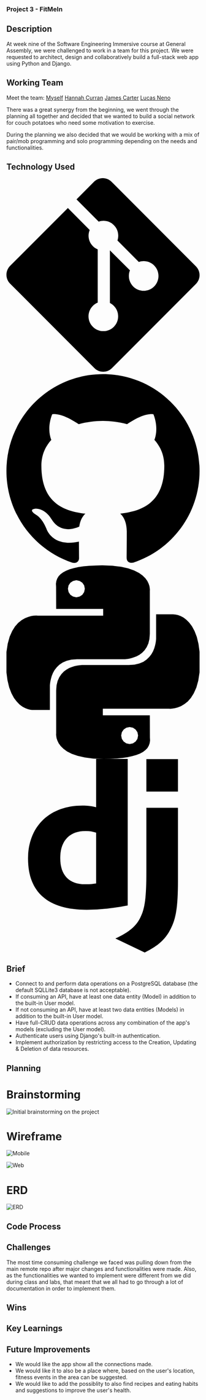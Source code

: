 ### Project 3 - FitMeIn
## Description
<p>At week nine of the Software Engineering Immersive course at General Assembly, we were challenged to work in a team for this project. We were requested to architect, design and collaboratively build a full-stack web app using Python and Django.</p>

## Working Team
Meet the team: [Myself](https://github.com/gellisun) [Hannah Curran](https://github.com/hannahcurran) [James Carter](https://github.com/JamesC215) [Lucas Neno](https://github.com/casneno)<br>
<p>There was a great synergy from the beginning, we went through the planning all together and decided that we wanted to build a social network for couch potatoes who need some motivation to exercise.
</p>
<p>During the planning we also decided that we would be working with a mix of pair/mob programming and solo programming depending on the needs and functionalities.</p>

## Technology Used
<svg role="img" viewBox="0 0 24 24" xmlns="http://www.w3.org/2000/svg"><title>Git</title><path d="M23.546 10.93L13.067.452c-.604-.603-1.582-.603-2.188 0L8.708 2.627l2.76 2.76c.645-.215 1.379-.07 1.889.441.516.515.658 1.258.438 1.9l2.658 2.66c.645-.223 1.387-.078 1.9.435.721.72.721 1.884 0 2.604-.719.719-1.881.719-2.6 0-.539-.541-.674-1.337-.404-1.996L12.86 8.955v6.525c.176.086.342.203.488.348.713.721.713 1.883 0 2.6-.719.721-1.889.721-2.609 0-.719-.719-.719-1.879 0-2.598.182-.18.387-.316.605-.406V8.835c-.217-.091-.424-.222-.6-.401-.545-.545-.676-1.342-.396-2.009L7.636 3.7.45 10.881c-.6.605-.6 1.584 0 2.189l10.48 10.477c.604.604 1.582.604 2.186 0l10.43-10.43c.605-.603.605-1.582 0-2.187"/></svg>
<svg role="img" viewBox="0 0 24 24" xmlns="http://www.w3.org/2000/svg"><title>GitHub</title><path d="M12 .297c-6.63 0-12 5.373-12 12 0 5.303 3.438 9.8 8.205 11.385.6.113.82-.258.82-.577 0-.285-.01-1.04-.015-2.04-3.338.724-4.042-1.61-4.042-1.61C4.422 18.07 3.633 17.7 3.633 17.7c-1.087-.744.084-.729.084-.729 1.205.084 1.838 1.236 1.838 1.236 1.07 1.835 2.809 1.305 3.495.998.108-.776.417-1.305.76-1.605-2.665-.3-5.466-1.332-5.466-5.93 0-1.31.465-2.38 1.235-3.22-.135-.303-.54-1.523.105-3.176 0 0 1.005-.322 3.3 1.23.96-.267 1.98-.399 3-.405 1.02.006 2.04.138 3 .405 2.28-1.552 3.285-1.23 3.285-1.23.645 1.653.24 2.873.12 3.176.765.84 1.23 1.91 1.23 3.22 0 4.61-2.805 5.625-5.475 5.92.42.36.81 1.096.81 2.22 0 1.606-.015 2.896-.015 3.286 0 .315.21.69.825.57C20.565 22.092 24 17.592 24 12.297c0-6.627-5.373-12-12-12"/></svg>
<svg role="img" viewBox="0 0 24 24" xmlns="http://www.w3.org/2000/svg"><title>Python</title><path d="M14.25.18l.9.2.73.26.59.3.45.32.34.34.25.34.16.33.1.3.04.26.02.2-.01.13V8.5l-.05.63-.13.55-.21.46-.26.38-.3.31-.33.25-.35.19-.35.14-.33.1-.3.07-.26.04-.21.02H8.77l-.69.05-.59.14-.5.22-.41.27-.33.32-.27.35-.2.36-.15.37-.1.35-.07.32-.04.27-.02.21v3.06H3.17l-.21-.03-.28-.07-.32-.12-.35-.18-.36-.26-.36-.36-.35-.46-.32-.59-.28-.73-.21-.88-.14-1.05-.05-1.23.06-1.22.16-1.04.24-.87.32-.71.36-.57.4-.44.42-.33.42-.24.4-.16.36-.1.32-.05.24-.01h.16l.06.01h8.16v-.83H6.18l-.01-2.75-.02-.37.05-.34.11-.31.17-.28.25-.26.31-.23.38-.2.44-.18.51-.15.58-.12.64-.1.71-.06.77-.04.84-.02 1.27.05zm-6.3 1.98l-.23.33-.08.41.08.41.23.34.33.22.41.09.41-.09.33-.22.23-.34.08-.41-.08-.41-.23-.33-.33-.22-.41-.09-.41.09zm13.09 3.95l.28.06.32.12.35.18.36.27.36.35.35.47.32.59.28.73.21.88.14 1.04.05 1.23-.06 1.23-.16 1.04-.24.86-.32.71-.36.57-.4.45-.42.33-.42.24-.4.16-.36.09-.32.05-.24.02-.16-.01h-8.22v.82h5.84l.01 2.76.02.36-.05.34-.11.31-.17.29-.25.25-.31.24-.38.2-.44.17-.51.15-.58.13-.64.09-.71.07-.77.04-.84.01-1.27-.04-1.07-.14-.9-.2-.73-.25-.59-.3-.45-.33-.34-.34-.25-.34-.16-.33-.1-.3-.04-.25-.02-.2.01-.13v-5.34l.05-.64.13-.54.21-.46.26-.38.3-.32.33-.24.35-.2.35-.14.33-.1.3-.06.26-.04.21-.02.13-.01h5.84l.69-.05.59-.14.5-.21.41-.28.33-.32.27-.35.2-.36.15-.36.1-.35.07-.32.04-.28.02-.21V6.07h2.09l.14.01zm-6.47 14.25l-.23.33-.08.41.08.41.23.33.33.23.41.08.41-.08.33-.23.23-.33.08-.41-.08-.41-.23-.33-.33-.23-.41-.08-.41.08z"/></svg>
<svg role="img" viewBox="0 0 24 24" xmlns="http://www.w3.org/2000/svg"><title>Django</title><path d="M11.146 0h3.924v18.166c-2.013.382-3.491.535-5.096.535-4.791 0-7.288-2.166-7.288-6.32 0-4.002 2.65-6.6 6.753-6.6.637 0 1.121.05 1.707.203zm0 9.143a3.894 3.894 0 00-1.325-.204c-1.988 0-3.134 1.223-3.134 3.365 0 2.09 1.096 3.236 3.109 3.236.433 0 .79-.025 1.35-.102V9.142zM21.314 6.06v9.098c0 3.134-.229 4.638-.917 5.937-.637 1.249-1.478 2.039-3.211 2.905l-3.644-1.733c1.733-.815 2.574-1.53 3.109-2.625.561-1.121.739-2.421.739-5.835V6.059h3.924zM17.39.021h3.924v4.026H17.39z"/></svg>

## Brief
- Connect to and perform data operations on a PostgreSQL database (the default SQLLite3 database is not acceptable).
- If consuming an API, have at least one data entity (Model) in addition to the built-in User model.
- If not consuming an API, have at least two data entities (Models) in addition to the built-in User model.
- Have full-CRUD data operations across any combination of the app's models (excluding the User model).
- Authenticate users using Django's built-in authentication.
- Implement authorization by restricting access to the Creation, Updating & Deletion of data resources.

## Planning
# Brainstorming
![Initial brainstorming on the project](/static/images/Brainstorming.png "Initial brainstorming on the project")
# Wireframe
![Mobile](/static/images/mobile-wireframe.png "Wireframe for mobile")<br>

![Web](/static/images/web-wireframe.png "Wireframe for web")
# ERD
![ERD](/static/images/erd.png "ERD")

## Code Process

## Challenges
<p>The most time consuming challenge we faced was pulling down from the main remote repo after major changes and functionalities were made. Also, as the functionalities we wanted to implement were different from we did during class and labs, that meant that we all had to go through a lot of documentation in order to implement them.</p>

## Wins

## Key Learnings

## Future Improvements
- We would like the app show all the connections made.
- We would like it to also be a place where, based on the user's location, fitness events in the area can be suggested.
- We would like to add the possiblity to also find recipes and eating habits and suggestions to improve the user's health.


